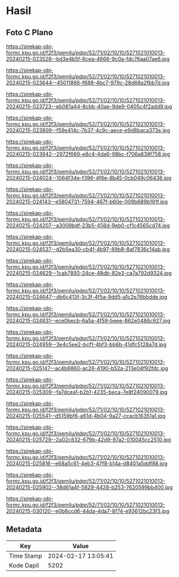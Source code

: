 # Hasil

## Foto C Plano

https://sirekap-obj-formc.kpu.go.id/f2f3/pemilu/pdpr/52/71/02/10/10/5271021010013-20240215-023528--bd3e4b5f-6cea-4666-9c0a-fdc76aa07ae6.jpg

https://sirekap-obj-formc.kpu.go.id/f2f3/pemilu/pdpr/52/71/02/10/10/5271021010013-20240215-023644--45011866-f688-4bc7-979c-28d68a2fbb7d.jpg

https://sirekap-obj-formc.kpu.go.id/f2f3/pemilu/pdpr/52/71/02/10/10/5271021010013-20240215-023723--eb081a44-8cbb-40ae-9de9-0405c4f2add9.jpg

https://sirekap-obj-formc.kpu.go.id/f2f3/pemilu/pdpr/52/71/02/10/10/5271021010013-20240215-023809--f59e414c-7b37-4c9c-aece-e9d8baca373e.jpg

https://sirekap-obj-formc.kpu.go.id/f2f3/pemilu/pdpr/52/71/02/10/10/5271021010013-20240215-023942--2972f669-e8c4-4da6-98bc-f706a838f758.jpg

https://sirekap-obj-formc.kpu.go.id/f2f3/pemilu/pdpr/52/71/02/10/10/5271021010013-20240215-024024--1064f34e-f396-4f6e-8b45-0cb049c06438.jpg

https://sirekap-obj-formc.kpu.go.id/f2f3/pemilu/pdpr/52/71/02/10/10/5271021010013-20240215-024143--e5804731-7594-467f-b60e-009b689b191f.jpg

https://sirekap-obj-formc.kpu.go.id/f2f3/pemilu/pdpr/52/71/02/10/10/5271021010013-20240215-024207--a3009bdf-23b5-458d-9eb0-cf1c4565cd74.jpg

https://sirekap-obj-formc.kpu.go.id/f2f3/pemilu/pdpr/52/71/02/10/10/5271021010013-20240215-024537--d2b5ea30-cb4f-4b97-89b8-8af7836c14ab.jpg

https://sirekap-obj-formc.kpu.go.id/f2f3/pemilu/pdpr/52/71/02/10/10/5271021010013-20240215-024629--1cab7893-24ce-48db-82e3-ca7a792d9324.jpg

https://sirekap-obj-formc.kpu.go.id/f2f3/pemilu/pdpr/52/71/02/10/10/5271021010013-20240215-024647--db6c413f-3c3f-4f5a-9dd5-a1c2e76bbdde.jpg

https://sirekap-obj-formc.kpu.go.id/f2f3/pemilu/pdpr/52/71/02/10/10/5271021010013-20240215-024831--ece0becb-6a5a-4f59-beee-862e0486c927.jpg

https://sirekap-obj-formc.kpu.go.id/f2f3/pemilu/pdpr/52/71/02/10/10/5271021010013-20240215-024959--3e4c5ee2-bcf1-4bf3-bb6b-41dfc5128a7d.jpg

https://sirekap-obj-formc.kpu.go.id/f2f3/pemilu/pdpr/52/71/02/10/10/5271021010013-20240215-025147--ac4b8860-ac26-4190-b52a-213e04f92fdc.jpg

https://sirekap-obj-formc.kpu.go.id/f2f3/pemilu/pdpr/52/71/02/10/10/5271021010013-20240215-025309--fa7dcea1-b2b1-4235-beca-7e8f24090079.jpg

https://sirekap-obj-formc.kpu.go.id/f2f3/pemilu/pdpr/52/71/02/10/10/5271021010013-20240215-025541--d5159bf6-a61d-4b04-9a27-ccacb16351a1.jpg

https://sirekap-obj-formc.kpu.go.id/f2f3/pemilu/pdpr/52/71/02/10/10/5271021010013-20240215-025729--2a02c832-679b-42d9-97a2-010045cc2510.jpg

https://sirekap-obj-formc.kpu.go.id/f2f3/pemilu/pdpr/52/71/02/10/10/5271021010013-20240215-025816--e68a5c61-4eb3-47f8-b14a-d8401a5ddf88.jpg

https://sirekap-obj-formc.kpu.go.id/f2f3/pemilu/pdpr/52/71/02/10/10/5271021010013-20240215-025902--38d61a4f-5829-4428-b253-7620599bb400.jpg

https://sirekap-obj-formc.kpu.go.id/f2f3/pemilu/pdpr/52/71/02/10/10/5271021010013-20240215-030120--e0b6ccd6-44da-4da7-8f74-e93612bc23f3.jpg


## Metadata

| Key        | Value               |
| ---------- | ------------------- |
| Time Stamp | 2024-02-17 13:05:41 |
| Kode Dapil | 5202                |




